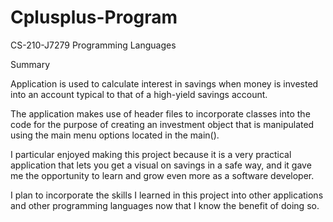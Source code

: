 # Cplusplus-Program
CS-210-J7279 Programming Languages

Summary

Application is used to calculate interest in savings when money is invested into an account typical to that of a high-yield savings account.

The application makes use of header files to incorporate classes into the code for the purpose of creating an investment object that is manipulated using the main menu options located in the main(). 

I particular enjoyed making this project because it is a very practical application that lets you get a visual on savings in a safe way, and it gave me the opportunity to learn and grow even more as a software developer.

I plan to incorporate the skills I learned in this project into other applications and other programming languages now that I know the benefit of doing so.